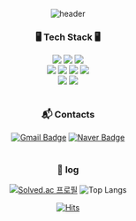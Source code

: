 <div align="center">
  
![header](https://capsule-render.vercel.app/api?type=waving&text=HYEONWOO&color=FFE4E1&height=200&fontColor=FFADB9&fontSize=80)

### 🖥️ Tech Stack 🖥️
<span><img src="https://img.shields.io/badge/CSS3-1572B6?style=flat&logo=CSS3&logoColor=white"/></span>
<span><img src="https://img.shields.io/badge/JavaScript-F7DF1E?style=flat&logo=JavaScript&logoColor=black"/></span>
<img src="https://img.shields.io/badge/Java-007396?style=flat&logo=OpenJDK&logoColor=white"/>
<br>
<span><img src="https://img.shields.io/badge/VisualStudioCode-007ACC?style=flat&logo=VisualStudioCode&logoColor=white"/></span>
<span><img src="https://img.shields.io/badge/Python-3776AB?style=flat&logo=Python&logoColor=white"/></span>
<span><img src="https://img.shields.io/badge/C-A8B9CC?style=flat&logo=C&logoColor=white"/></span>
<span><img src="https://img.shields.io/badge/C++-00599C?style=flat&logo=C%2B%2B&logoColor=white"/></span>
<br>
<span><img src="https://img.shields.io/badge/Eclipse-2C2255?style=flat&logo=Eclipse IDE%2B%2B&logoColor=white"/></span>
<span><img src="https://img.shields.io/badge/Arduino-00878F?style=flat&logo=Arduino%2B%2B&logoColor=white"/></span>
<br><br>

### :mailbox_with_mail: Contacts
[![Gmail Badge](https://img.shields.io/badge/Gmail-d14836?style=flat&logo=Gmail&logoColor=white&link=mailto:hyunwoo020311@gmail.com)](mailto:hyunwoo020311@gmail.com)
[![Naver Badge](https://img.shields.io/badge/Naver-03C75A?style=flat&logo=Naver&logoColor=white&link=mailto:hyunwoo02031@naver.com)](mailto:hyunwoo02031@naver.com)
<br><br>

### 🔖 log
[![Solved.ac
프로필](http://mazassumnida.wtf/api/v2/generate_badge?boj=hyunwoo02031)](https://solved.ac/hyunwoo02031)                                                   ![Top Langs](https://github-readme-stats.vercel.app/api/top-langs/?username=Johyeonwoooooooo&layout=compact&theme=tokyonight)


[![Hits](https://hits.seeyoufarm.com/api/count/incr/badge.svg?url=https%3A%2F%2Fgithub.com%2FJohyeonwoooooooo%2Fhit-counter&count_bg=%23FFC1C1&title_bg=%23FFADB9&icon=smugmug.svg&icon_color=%23FF0000&title=hits&edge_flat=false)](https://hits.seeyoufarm.com)

<!-- 
<span><img src="https://img.shields.io/badge/React-61DAFB?style=flat-square&logo=react&logoColor=black"/></span> 
[![Solved.ac Profile](http://mazassumnida.wtf/api/v2/generate_badge?boj=dabin478)](https://solved.ac/dabin478/)
-->
